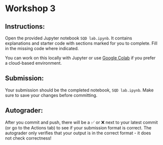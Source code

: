 # Workshop 3

## Instructions:
Open the provided Jupyter notebook `SQD lab.ipynb`. It contains explanations and starter code with sections marked for you to complete. Fill in the missing code where indicated.

You can work on this locally with Jupyter or use [Google Colab](https://colab.research.google.com/) if you prefer a cloud-based environment.

## Submission:
Your submission should be the completed notebook, `SQD lab.ipynb`. Make sure to save your changes before committing.

## Autograder:
After you commit and push, there will be a ✅ or ❌ next to your latest commit (or go to the Actions tab) to see if your submission format is correct. The autograder only verifies that your output is in the correct format - it does not check correctness!

